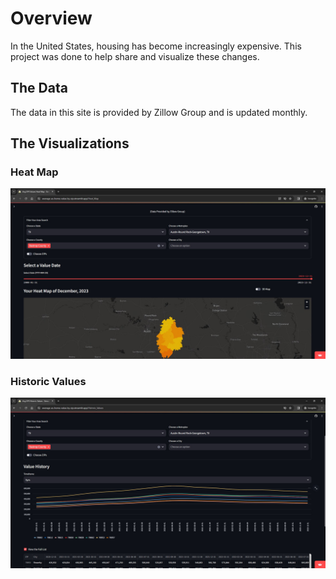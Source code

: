 # Overview
In the United States, housing has become increasingly expensive. This project was done to help share and visualize these changes.

## The Data
The data in this site is provided by Zillow Group and is updated monthly.

## The Visualizations
### Heat Map
![Heat Map Example](/images/Heat%20Map%20Example.jpg)

### Historic Values
![Historic Values Example](/images/Historic%20Values%20Example.jpg)
